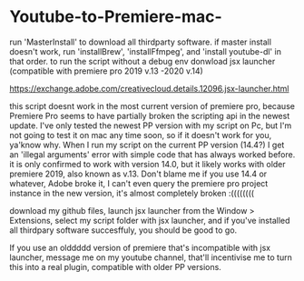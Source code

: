 # Youtube-to-Premiere-mac-
run 'MasterInstall' to download all thirdparty software. 
if master install doesn't work, run 'installBrew', 'installFfmpeg', and 'install youtube-dl' in that order.
to run the script without a debug env donwload jsx launcher (compatible with premiere pro 2019 v.13 -2020 v.14)

https://exchange.adobe.com/creativecloud.details.12096.jsx-launcher.html

this script doesnt work in the most current version of premiere pro, because Premiere Pro seems to have partially broken the scripting api in the newest update. I've only tested the newest PP version with my script on Pc, but I'm not going to test it on mac any time soon, so if it doesn't work for you, ya'know why. When I run my script on the current PP version (14.4?) I get an 'illegal arguments' error with simple code that has always worked before.
it is only confirmed to work with version 14.0, but it likely works with older premiere 2019, also known as v.13. Don't blame me if you use 14.4 or whatever, Adobe broke it, I can't even query the premiere pro project instance in the new version, it's almost completely broken :((((((((

download my github files, launch jsx launcher from the Window > Extensions, select my script folder with jsx launcher, and if you've installed all thirdpary software succesffuly, you should be good to go. 

If you use an olddddd version of premiere that's incompatible with jsx launcher, message me on my youtube channel, that'll incentivise me to turn this into a real plugin, compatible with older PP versions. 
